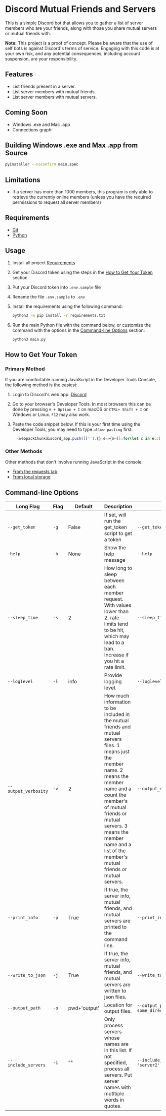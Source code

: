 # Discord Mutual Friends and Servers

This is a simple Discord bot that allows you to gather a list of server members who are your friends, along with those you share mutual servers or mutual friends with.

**Note:**
This project is a proof of concept. Please be aware that the use of self bots is against Discord's terms of service. Engaging with this code is at your own risk, and any potential consequences, including account suspension, are your responsibility.

## Features

- List friends present in a server.
- List server members with mutual friends.
- List server members with mutual servers.

## Coming Soon

- Windows .exe and Mac .app
- Connections graph

## Building Windows .exe and Max .app from Source

```bash
pyinstaller --noconfirm main.spec
```

## Limitations

- If a server has more than 1000 members, this program is only able to retrieve
  the currently online members (unless you have the required permissions to
  request all server members)

## Requirements

- [Git](https://git-scm.com/downloads)
- [Python](https://www.python.org/downloads/)

## Usage

1. Install all project [Requirements](#requirements)
2. Get your Discord token using the steps in the [How to Get Your Token](#how-to-get-your-token) section
3. Put your Discord token into `.env.sample` file
4. Rename the file `.env.sample` to `.env`
5. Install the requirements using the following command:

   ```bash
   python3 -m pip install -r requirements.txt
   ```

6. Run the main Python file with the command below, or customize the command with the options in the [Command-line Options](#command-line-options) section:

   ```bash
   python3 main.py
   ```

## How to Get Your Token

### Primary Method

If you are comfortable running JavaScript in the Developer Tools Console, the following method is the easiest:

1. Login to Discord's web app: [Discord](https://discordapp.com/)
2. Go to your browser's Developer Tools. In most browsers this can be done by pressing `⌘ + Option + I` on macOS or `CTRL+ Shift + I` on Windows or Linux. `F12` may also work.
3. Paste the code snippet below. If this is your first time using the Developer Tools, you may need to type `allow pasting` first.

   ```javascript
     (webpackChunkdiscord_app.push([[''],{},e=>{m=[];for(let c in e.c)m.push(e.c[c])}]),m).find(m=>m?.exports?.default?.getToken!==void 0).exports.default.getToken()
   ```

### Other Methods

Other methods that don't involve running JavaScript in the console:

- [From the requests tab](https://gist.github.com/MarvNC/e601f3603df22f36ebd3102c501116c6)
- [From local storage](https://www.androidauthority.com/get-discord-token-3149920/)

## Command-line Options

| Long Flag            | Flag | Default      | Description                                                                                                                                                                                                                                                                                  | Example                                            |
| -------------------- | ---- | ------------ | -------------------------------------------------------------------------------------------------------------------------------------------------------------------------------------------------------------------------------------------------------------------------------------------- | -------------------------------------------------- |
| `--get_token`        | `-g` | False        | If set, will run the get_token script to get a token                                                                                                                                                                                                                                     | `--get_token`                                      |
| `-help`              | `-h` | None         | Show the help message                                                                                                                                                                                                                                                                        | `--help`                                           |
| `--sleep_time`       | `-s` | 2            | How long to sleep between each member request. With values lower than 2, rate limits tend to be hit, which may lead to a ban. Increase if you hit a rate limit.                                                                                                                              | `--sleep_time 3`                                   |
| `--loglevel`         | `-l` | info         | Provide logging level.                                                                                                                                                                                                                                                                       | `--loglevel debug`                                 |
| `--output_verbosity` | `-v` | 2            | How much information to be included in the mutual friends and mutual servers files. 1 means just the member name. 2 means the member name and a count the member's of mutual friends or mutual servers. 3 means the member name and a list of the member's mutual friends or mutual servers. | `--output_verbosity 3`                             |
| `--print_info`       | `-p` | True         | If true, the server info, mutual friends, and mutual servers are printed to the command line.                                                                                                                                                                                                | `--print_info False`                               |
| `--write_to_json`    | `-j` | True         | If true, the server info, mutual friends, and mutual servers are written to json files.                                                                                                                                                                                                      | `--write_to_json False`                            |
| `--output_path`      | `-o` | pwd+'output' | Location for output files.                                                                                                                                                                                                                                                                   | `--output_path some_directory/some_subdirectory/`  |
| `--include_servers`  | `-i` | ""           | Only process servers whose names are in this list. If not specified, process all servers. Put server names with mutltiple words in quotes.                                                                                                                                                   | `--include_servers 'server 1' 'server2' 'server3'` |
